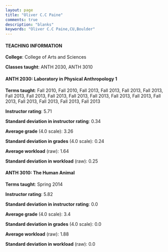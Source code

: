 ```yaml
---
layout: page
title: "Oliver C.C Paine" 
comments: true
description: "blanks"
keywords: "Oliver C.C Paine,CU,Boulder"
---
```

<head>
<script src="https://ajax.googleapis.com/ajax/libs/jquery/2.1.3/jquery.min.js"></script>
<script src="https://dl.dropboxusercontent.com/s/pc42nxpaw1ea4o9/highcharts.js?dl=0"></script>
<!-- <script src="../assets/js/highcharts.js"></script> -->
<style type="text/css">@font-face {
	font-family: "Bebas Neue";
	src: url(https://www.filehosting.org/file/details/544349/BebasNeue Regular.otf) format("opentype");
	}
	h1.Bebas { 
		font-family: "Bebas Neue", Verdana, Tahoma;
	}
</style>
</head>
	   
#### TEACHING INFORMATION

**College**: College of Arts and Sciences

**Classes taught**: ANTH 2030, ANTH 3010

#### ANTH 2030: Laboratory in Physical Anthropology 1

**Terms taught**: Fall 2010, Fall 2010, Fall 2013, Fall 2013, Fall 2013, Fall 2013, Fall 2013, Fall 2013, Fall 2013, Fall 2013, Fall 2013, Fall 2013, Fall 2013, Fall 2013, Fall 2013, Fall 2013, Fall 2013, Fall 2013

**Instructor rating**: 5.71

**Standard deviation in instructor rating**: 0.34

**Average grade** (4.0 scale): 3.26

**Standard deviation in grades** (4.0 scale): 0.24

**Average workload** (raw): 1.64

**Standard deviation in workload** (raw): 0.25

#### ANTH 3010: The Human Animal

**Terms taught**: Spring 2014

**Instructor rating**: 5.82

**Standard deviation in instructor rating**: 0.0

**Average grade** (4.0 scale): 3.4

**Standard deviation in grades** (4.0 scale): 0.0

**Average workload** (raw): 1.88

**Standard deviation in workload** (raw): 0.0

